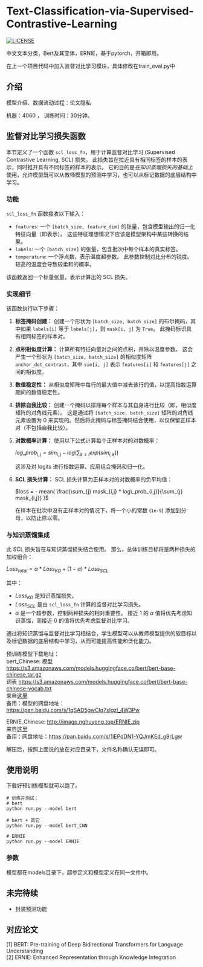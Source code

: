 # Text-Classification-via-Supervised-Contrastive-Learning
[![LICENSE](https://img.shields.io/badge/license-Anti%20996-blue.svg)](https://github.com/996icu/996.ICU/blob/master/LICENSE)

中文文本分类，Bert及其变体，ERNIE，基于pytorch，开箱即用。

在上一个项目代码中加入监督对比学习模块，具体修改在train_eval.py中

## 介绍
模型介绍、数据流动过程：论文隐私

机器：4060 ， 训练时间：30分钟。  

## 监督对比学习损失函数

本节定义了一个函数 `scl_loss_fn`，用于计算监督对比学习 (Supervised Contrastive Learning, SCL) 损失。 此损失旨在拉近具有相同标签的样本的表示，同时推开具有不同标签的样本的表示。 它的目的是*在知识蒸馏损失的基础上*使用，允许模型既可以从教师模型的预测中学习，也可以从标记数据的底层结构中学习。

### 功能

`scl_loss_fn` 函数接收以下输入：

*   `features`: 一个 `[batch_size, feature_dim]` 的张量，包含模型输出的归一化特征向量（即表示）。 这些特征理想情况下应该是模型架构中某些转换的结果。
*   `labels`: 一个 `[batch_size]` 的张量，包含批次中每个样本的真实标签。
*   `temperature`: 一个浮点数，表示温度超参数。 此参数控制对比分布的锐度。 较高的温度会导致较柔和的概率。

该函数返回一个标量张量，表示计算出的 SCL 损失。

### 实现细节

该函数执行以下步骤：

1.  **标签掩码创建：** 创建一个形状为 `[batch_size, batch_size]` 的布尔掩码，其中如果 `labels[i]` 等于 `labels[j]`，则 `mask[i, j]` 为 `True`。 此掩码标识具有相同标签的样本对。

2.  **点积相似度计算：** 计算所有特征向量对之间的点积，并除以温度参数。 这会产生一个形状为 `[batch_size, batch_size]` 的相似度矩阵 `anchor_dot_contrast`，其中 `sim[i, j]` 表示 `features[i]` 和 `features[j]` 之间的相似度。

3.  **数值稳定性：** 从相似度矩阵中每行的最大值中减去该行的值，以提高指数运算期间的数值稳定性。

4.  **排除自我比较：** 创建一个掩码以排除每个样本与其自身进行比较（即，相似度矩阵的对角线元素）。 这是通过将 `[batch_size, batch_size]` 矩阵的对角线元素设置为 0 来实现的。然后将此掩码与标签掩码结合使用，以仅保留正样本对（不包括自我比较）。

5.  **对数概率计算：** 使用以下公式计算每个正样本对的对数概率：

    $log\_prob_{i,j} = sim_{i,j} - log(\sum_{k \neq i} exp(sim_{i,k}))$

    这涉及对 logits 进行指数运算、应用组合掩码和归一化。

6.  **SCL 损失计算：** SCL 损失计算为正样本对的对数概率的负平均值：

    $loss = - mean( \frac{\sum_{j} mask_{i,j} * log\_prob_{i,j}}{\sum_{j} mask_{i,j}} )$

    在样本在批次中没有正样本对的情况下，将一个小的常数 (`1e-9`) 添加到分母，以防止除以零。

### 与知识蒸馏集成

此 SCL 损失旨在与知识蒸馏损失结合使用。 那么，总体训练目标将是两种损失的加权组合：

$Loss_{total} = \alpha * Loss_{KD} + (1 - \alpha) * Loss_{SCL}$

其中：

*   $Loss_{KD}$ 是知识蒸馏损失。
*   $Loss_{SCL}$ 是由 `scl_loss_fn` 计算的监督对比学习损失。
*   $\alpha$ 是一个超参数，控制两种损失的相对重要性。 接近 1 的 $\alpha$ 值将优先考虑知识蒸馏，而接近 0 的值将优先考虑监督对比学习。

通过将知识蒸馏与监督对比学习相结合，学生模型可以从教师模型提供的软目标以及标记数据的底层结构中学习，从而可能提高性能和泛化能力。

预训练模型下载地址：  
bert_Chinese: 模型 https://s3.amazonaws.com/models.huggingface.co/bert/bert-base-chinese.tar.gz  
              词表 https://s3.amazonaws.com/models.huggingface.co/bert/bert-base-chinese-vocab.txt  
来自[这里](https://github.com/huggingface/pytorch-transformers)   
备用：模型的网盘地址：https://pan.baidu.com/s/1qSAD5gwClq7xlgzl_4W3Pw

ERNIE_Chinese: http://image.nghuyong.top/ERNIE.zip  
来自[这里](https://github.com/nghuyong/ERNIE-Pytorch)  
备用：网盘地址：https://pan.baidu.com/s/1lEPdDN1-YQJmKEd_g9rLgw  

解压后，按照上面说的放在对应目录下，文件名称确认无误即可。  

## 使用说明
下载好预训练模型就可以跑了。
```
# 训练并测试：
# bert
python run.py --model bert

# bert + 其它
python run.py --model bert_CNN

# ERNIE
python run.py --model ERNIE
```

### 参数
模型都在models目录下，超参定义和模型定义在同一文件中。  

## 未完待续
 - 封装预测功能


## 对应论文
[1] BERT: Pre-training of Deep Bidirectional Transformers for Language Understanding  
[2] ERNIE: Enhanced Representation through Knowledge Integration  
